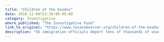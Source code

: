 ```yaml
---
title: "Children of the Exodus"
date: 2010-11-04T22:39:00-05:00
category: Investigative
where_published: "The Investigative Fund"
link_to_original: "https://www.texasobserver.org/children-of-the-exodus/"
description: "US immigration officials deport tens of thousands of unaccompanied children to Mexico each year, many of whom grew up in the United States. What, exactly, becomes of them?"
---
```

